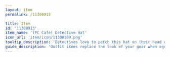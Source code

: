 ```yaml
---
layout: item
permalink: /11300913

title: Item
id: '11300913'
item_name: '(PC Cafe) Detective Hat'
icon_url: 'item/icon/11300309.png'
tooltip_description: 'Detectives love to perch this hat on their head while searching for clues and interrogating witnesses.'
guide_description: 'Outfit items replace the look of your gear when equipped.'
---
```

